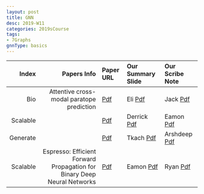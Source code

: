 ```yaml
---
layout: post
title: GNN   
desc: 2019-W11
categories: 2019sCourse
tags:
- 7Graphs
gnnType: basics
---
```



| Index | Papers Info | Paper URL| Our Summary Slide |Our Scribe Note |
| -----: | -------------------------------: | :----- | :----- | :----- | 
|  Bio |  Attentive cross-modal paratope prediction  | [Pdf]() | Eli [Pdf]() | Jack [Pdf]() | 
|  Scalable |      | [Pdf]() | Derrick [Pdf]() | Eamon [Pdf]() | 
| Generate |    | [Pdf]() | Tkach [Pdf]() | Arshdeep [Pdf]() | 
| Scalable |  Espresso: Efficient Forward Propagation for Binary Deep Neural Networks    | [Pdf]() | Eamon [Pdf]() | Ryan [Pdf]() | 
